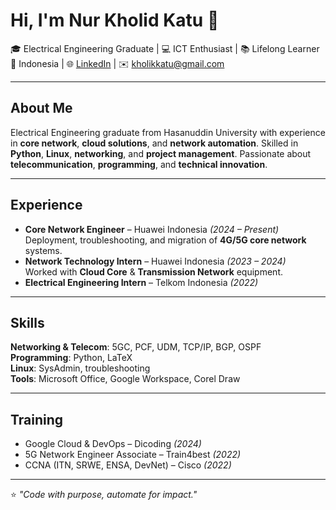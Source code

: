 # Hi, I'm Nur Kholid Katu 👋

🎓 Electrical Engineering Graduate | 💻 ICT Enthusiast | 📚 Lifelong Learner  
📍 Indonesia | 🌐 [LinkedIn](https://linkedin.com/in/nurkholikkatu) | ✉️ kholikkatu@gmail.com  

---

## About Me
Electrical Engineering graduate from Hasanuddin University with experience in **core network**, **cloud solutions**, and **network automation**. Skilled in **Python**, **Linux**, **networking**, and **project management**. Passionate about **telecommunication**, **programming**, and **technical innovation**.

---

## Experience
- **Core Network Engineer** – Huawei Indonesia *(2024 – Present)*  
  Deployment, troubleshooting, and migration of **4G/5G core network** systems.  
- **Network Technology Intern** – Huawei Indonesia *(2023 – 2024)*  
  Worked with **Cloud Core** & **Transmission Network** equipment.  
- **Electrical Engineering Intern** – Telkom Indonesia *(2022)*  

---

## Skills
**Networking & Telecom**: 5GC, PCF, UDM, TCP/IP, BGP, OSPF  
**Programming**: Python, LaTeX  
**Linux**: SysAdmin, troubleshooting  
**Tools**: Microsoft Office, Google Workspace, Corel Draw  

---

## Training
- Google Cloud & DevOps – Dicoding *(2024)*  
- 5G Network Engineer Associate – Train4best *(2022)*  
- CCNA (ITN, SRWE, ENSA, DevNet) – Cisco *(2022)*  

---

⭐ *"Code with purpose, automate for impact."*
